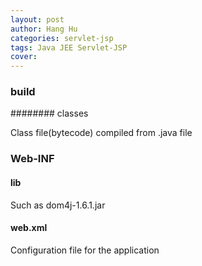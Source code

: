```yaml
---
layout: post
author: Hang Hu
categories: servlet-jsp
tags: Java JEE Servlet-JSP 
cover: 
---
```


### build

######## classes

Class file(bytecode) compiled from .java file
### Web-INF

#### lib

Such as dom4j-1.6.1.jar
#### web.xml

Configuration file for the application
